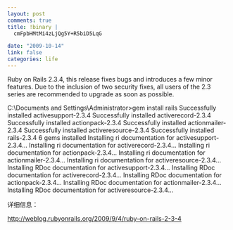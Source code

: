 ```yaml
--- 
layout: post
comments: true
title: !binary |
  cmFpbHMtMi4zLjQg5Y+R5biD5LqG

date: "2009-10-14"
link: false
categories: life
---
```

Ruby on Rails 2.3.4, this release fixes bugs and introduces a few minor features. Due to the inclusion of two security fixes, all users of the 2.3 series are recommended to upgrade as soon as possible.

C:\Documents and Settings\Administrator&gt;gem install rails
Successfully installed activesupport-2.3.4
Successfully installed activerecord-2.3.4
Successfully installed actionpack-2.3.4
Successfully installed actionmailer-2.3.4
Successfully installed activeresource-2.3.4
Successfully installed rails-2.3.4
6 gems installed
Installing ri documentation for activesupport-2.3.4...
Installing ri documentation for activerecord-2.3.4...
Installing ri documentation for actionpack-2.3.4...
Installing ri documentation for actionmailer-2.3.4...
Installing ri documentation for activeresource-2.3.4...
Installing RDoc documentation for activesupport-2.3.4...
Installing RDoc documentation for activerecord-2.3.4...
Installing RDoc documentation for actionpack-2.3.4...
Installing RDoc documentation for actionmailer-2.3.4...
Installing RDoc documentation for activeresource-2.3.4...

详细信息：

<a href="http://weblog.rubyonrails.org/2009/9/4/ruby-on-rails-2-3-4">http://weblog.rubyonrails.org/2009/9/4/ruby-on-rails-2-3-4</a>
